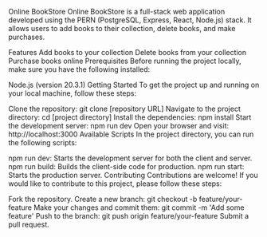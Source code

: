 Online BookStore
Online BookStore is a full-stack web application developed using the PERN (PostgreSQL, Express, React, Node.js) stack. It allows users to add books to their collection, delete books, and make purchases.

Features
Add books to your collection
Delete books from your collection
Purchase books online
Prerequisites
Before running the project locally, make sure you have the following installed:

Node.js (version 20.3.1)
Getting Started
To get the project up and running on your local machine, follow these steps:

Clone the repository: git clone [repository URL]
Navigate to the project directory: cd [project directory]
Install the dependencies: npm install
Start the development server: npm run dev
Open your browser and visit: http://localhost:3000
Available Scripts
In the project directory, you can run the following scripts:

npm run dev: Starts the development server for both the client and server.
npm run build: Builds the client-side code for production.
npm run start: Starts the production server.
Contributing
Contributions are welcome! If you would like to contribute to this project, please follow these steps:

Fork the repository.
Create a new branch: git checkout -b feature/your-feature
Make your changes and commit them: git commit -m 'Add some feature'
Push to the branch: git push origin feature/your-feature
Submit a pull request.
